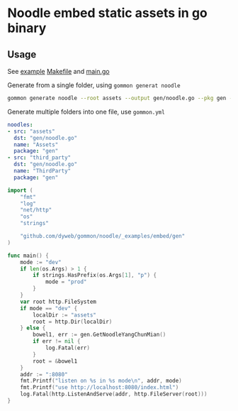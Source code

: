 # Noodle embed static assets in go binary

## Usage

See [example](_examples/embed) [Makefile](_examples/embed/Makefile) and [main.go](_examples/embed/main.go)

Generate from a single folder, using `gommon generat noodle`

````bash
gommon generate noodle --root assets --output gen/noodle.go --pkg gen --name YangChunMian
````

Generate multiple folders into one file, use `gommon.yml`

````yaml
noodles:
- src: "assets"
  dst: "gen/noodle.go"
  name: "Assets"
  package: "gen"
- src: "third_party"
  dst: "gen/noodle.go"
  name: "ThirdParty"
  package: "gen"
````

````go
import (
	"fmt"
	"log"
	"net/http"
	"os"
	"strings"

	"github.com/dyweb/gommon/noodle/_examples/embed/gen"
)

func main() {
	mode := "dev"
	if len(os.Args) > 1 {
		if strings.HasPrefix(os.Args[1], "p") {
			mode = "prod"
		}
	}
	var root http.FileSystem
	if mode == "dev" {
		localDir := "assets"
		root = http.Dir(localDir)
	} else {
		bowel1, err := gen.GetNoodleYangChunMian()
		if err != nil {
			log.Fatal(err)
		}
		root = &bowel1
	}
	addr := ":8080"
	fmt.Printf("listen on %s in %s mode\n", addr, mode)
	fmt.Printf("use http://localhost:8080/index.html")
	log.Fatal(http.ListenAndServe(addr, http.FileServer(root)))
}

````